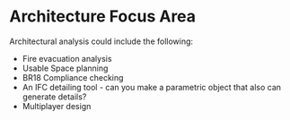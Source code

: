 # Architecture Focus Area
Architectural analysis could include the following:
* Fire evacuation analysis
* Usable Space planning
* BR18 Compliance checking
* An IFC detailing tool - can you make a parametric object that also can generate details?
* Multiplayer design
